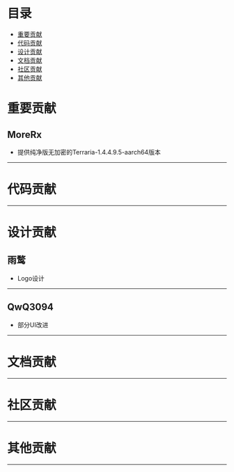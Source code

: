 # 目录

- [重要贡献](#important-contribution)
- [代码贡献](#code-contribution)
- [设计贡献](#design-contribution)
- [文档贡献](#documentation-contribution)
- [社区贡献](#community-contribution)
- [其他贡献](#other-contributions)

# 重要贡献 <a id="important-contribution"></a>

## MoreRx
- 提供纯净版无加密的Terraria-1.4.4.9.5-aarch64版本
---

# 代码贡献 <a id="code-contribution"></a>

---

# 设计贡献 <a id="design-contribution"></a>

## 雨鹜
- Logo设计
---

## QwQ3094
- 部分UI改进
---

# 文档贡献 <a id="documentation-contribution"></a>

---

# 社区贡献 <a id="community-contribution"></a>

---

# 其他贡献 <a id="other-contributions"></a>

---